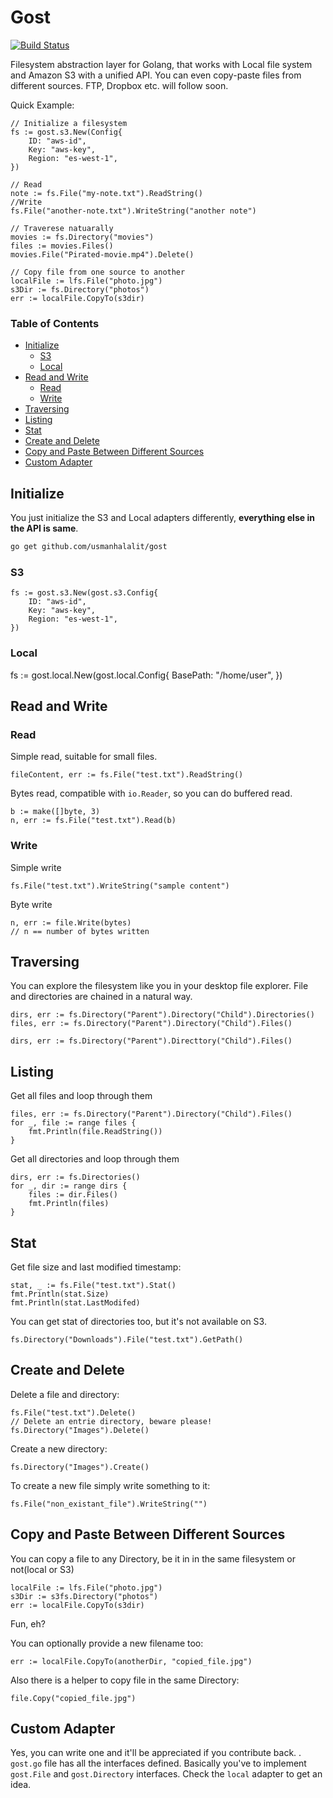 # Gost

[![Build Status](https://travis-ci.org/usmanhalalit/gost.svg?branch=master)](https://travis-ci.org/usmanhalalit/gost)

Filesystem abstraction layer for Golang, that works with Local file system 
and Amazon S3 with a unified API. You can even copy-paste files from different sources.
FTP, Dropbox etc. will follow soon.


Quick Example:

```
// Initialize a filesystem
fs := gost.s3.New(Config{
	ID: "aws-id",
	Key: "aws-key",
	Region: "es-west-1",
})

// Read
note := fs.File("my-note.txt").ReadString()
//Write
fs.File("another-note.txt").WriteString("another note")

// Traverese natuarally
movies := fs.Directory("movies")
files := movies.Files()
movies.File("Pirated-movie.mp4").Delete()

// Copy file from one source to another
localFile := lfs.File("photo.jpg")
s3Dir := fs.Directory("photos")
err := localFile.CopyTo(s3dir)
```

### Table of Contents
  * [Initialize](#initialize)
    + [S3](#s3)
    + [Local](#local)
  * [Read and Write](#read-and-write)
    + [Read](#read)
    + [Write](#write)
  * [Traversing](#traversing)
  * [Listing](#listing)
  * [Stat](#stat)
  * [Create and Delete](#create-and-delete)
  * [Copy and Paste Between Different Sources](#copy-and-paste-between-different-sources)
  * [Custom Adapter](#custom-adapter)


## Initialize

You just initialize the S3 and Local adapters differently, **everything else in the API is same**.

```bash
go get github.com/usmanhalalit/gost
``` 

### S3
```
fs := gost.s3.New(gost.s3.Config{
	ID: "aws-id",
	Key: "aws-key",
	Region: "es-west-1",
})
```

### Local
fs := gost.local.New(gost.local.Config{
	BasePath: "/home/user",
})

## Read and Write

### Read
Simple read, suitable for small files.

```
fileContent, err := fs.File("test.txt").ReadString()
```

Bytes read, compatible with `io.Reader`, so you can do buffered read.
```
b := make([]byte, 3)
n, err := fs.File("test.txt").Read(b)
```

### Write
Simple write
```
fs.File("test.txt").WriteString("sample content")
```

Byte write
```
n, err := file.Write(bytes)
// n == number of bytes written
```

## Traversing

You can explore the filesystem like you in your desktop file explorer.
File and directories are chained in a natural way. 

```
dirs, err := fs.Directory("Parent").Directory("Child").Directories()
files, err := fs.Directory("Parent").Directory("Child").Files()
```

```
dirs, err := fs.Directory("Parent").Directtory("Child").Files()
```

## Listing

Get all files and loop through them
```
files, err := fs.Directory("Parent").Directory("Child").Files()
for _, file := range files {
    fmt.Println(file.ReadString())
}
```
Get all directories and loop through them
```
dirs, err := fs.Directories()
for _, dir := range dirs {
    files := dir.Files()
    fmt.Println(files)
}
```

## Stat

Get file size and last modified timestamp:

```
stat, _ := fs.File("test.txt").Stat()
fmt.Println(stat.Size)
fmt.Println(stat.LastModifed)
```

You can get stat of directories too, but it's not available on S3.

```
fs.Directory("Downloads").File("test.txt").GetPath()
```


## Create and Delete
Delete a file and directory:
```
fs.File("test.txt").Delete()
// Delete an entrie directory, beware please!
fs.Directory("Images").Delete()
```

Create a new directory:
```
fs.Directory("Images").Create()
```

To create a new file simply write something to it:
```
fs.File("non_existant_file").WriteString("")
```  

## Copy and Paste Between Different Sources

You can copy a file to any Directory, be it in in the same filesystem or not(local or S3)

```
localFile := lfs.File("photo.jpg")
s3Dir := s3fs.Directory("photos")
err := localFile.CopyTo(s3dir)
``` 

Fun, eh? 

You can optionally provide a new filename too:
```
err := localFile.CopyTo(anotherDir, "copied_file.jpg")
```

Also there is a helper to copy file in the same Directory:
```
file.Copy("copied_file.jpg")
``` 
 

## Custom Adapter

Yes, you can write one and it'll be appreciated if you contribute back.
. `gost.go` file has all the interfaces defined. Basically you've to implement
`gost.File` and `gost.Directory` interfaces. Check the `local` adapter to get an idea. 

